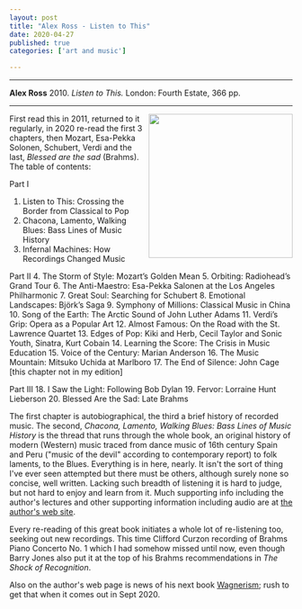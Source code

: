 ```yaml
---
layout: post
title: "Alex Ross - Listen to This"
date: 2020-04-27
published: true
categories: ['art and music']

---
```



***
<b>Alex Ross</b> 2010. _Listen to This._  London: Fourth Estate, 366 pp.

***

<img align="right" src="https://alexrossmusic.typepad.com/.a/6a00d83451cb2869e2015390a352fb970b-pi"  width="256"  alt="" />

First read this in 2011, returned to it regularly, in 2020 re-read the first 3 chapters, then Mozart, Esa-Pekka Solonen, Schubert, Verdi and the last, _Blessed are the sad_ (Brahms). The table of contents:

Part I
1. Listen to This: Crossing the Border from Classical to Pop
2. Chacona, Lamento, Walking Blues: Bass Lines of Music History
3. Infernal Machines: How Recordings Changed Music

Part II
4. The Storm of Style: Mozart’s Golden Mean
5. Orbiting: Radiohead’s Grand Tour
6. The Anti-Maestro: Esa-Pekka Salonen at the Los Angeles Philharmonic
7. Great Soul: Searching for Schubert
8. Emotional Landscapes: Björk’s Saga
9. Symphony of Millions: Classical Music in China
10. Song of the Earth: The Arctic Sound of John Luther Adams
11. Verdi’s Grip: Opera as a Popular Art
12. Almost Famous: On the Road with the St. Lawrence Quartet
13. Edges of Pop: Kiki and Herb, Cecil Taylor and Sonic Youth, Sinatra, Kurt Cobain
14. Learning the Score: The Crisis in Music Education
15. Voice of the Century: Marian Anderson
16. The Music Mountain: Mitsuko Uchida at Marlboro
17. The End of Silence: John Cage [this chapter not in my edition]

Part III
18. I Saw the Light: Following Bob Dylan
19. Fervor: Lorraine Hunt Lieberson
20. Blessed Are the Sad: Late Brahms

The first chapter is autobiographical, the third a brief history of recorded music.  The second, _Chacona, Lamento, Walking Blues: Bass Lines of Music History_ is the thread that runs through the whole book, an original history of modern (Western) music traced from dance music of 16th century Spain and Peru ("music of the devil" according to contemporary report) to folk laments, to the Blues.  Everything is in here, nearly.  It isn't the sort of thing I've ever seen attempted but there must be others, although surely none so concise, well written.  Lacking such breadth of listening it is hard to judge, but not hard to enjoy and learn from it.  Much supporting info including the author's lectures and other supporting information including audio are at [the author's web site](https://www.therestisnoise.com/listentothis/).

Every re-reading of this great book initiates a whole lot of re-listening too, seeking out new recordings.  This time Clifford Curzon recording of Brahms Piano Concerto No. 1 which I had somehow missed until now, even though Barry Jones also put it at the top of his Brahms recommendations in _The Shock of Recognition_. 

Also on the author's web page is news of his next book [Wagnerism](https://www.therestisnoise.com/2013/05/wagnerism.html); rush to get that when it comes out in Sept 2020.

